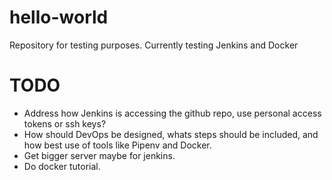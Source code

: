 # hello-world
Repository for testing purposes.
Currently testing Jenkins and Docker

# TODO
* Address how Jenkins is accessing the github repo, use personal access tokens or ssh keys?
* How should DevOps be designed, whats steps should be included, and how best use of tools like Pipenv and Docker.
* Get bigger server maybe for jenkins.
* Do docker tutorial.
